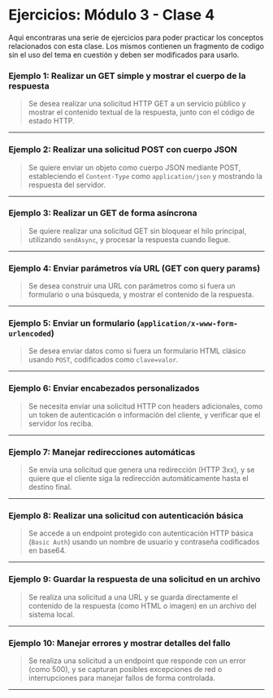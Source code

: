 # Ejercicios: Módulo 3 - Clase 4

Aqui encontraras una serie de ejercicios para poder practicar los conceptos relacionados con esta clase. Los mismos contienen un fragmento de codigo sin el uso del tema en cuestión y deben ser modificados para usarlo.


###  **Ejemplo 1: Realizar un GET simple y mostrar el cuerpo de la respuesta**

> Se desea realizar una solicitud HTTP GET a un servicio público y mostrar el contenido textual de la respuesta, junto con el código de estado HTTP.

---

###  **Ejemplo 2: Realizar una solicitud POST con cuerpo JSON**

> Se quiere enviar un objeto como cuerpo JSON mediante POST, estableciendo el `Content-Type` como `application/json` y mostrando la respuesta del servidor.

---

###  **Ejemplo 3: Realizar un GET de forma asíncrona**

> Se quiere realizar una solicitud GET sin bloquear el hilo principal, utilizando `sendAsync`, y procesar la respuesta cuando llegue.

---

###  **Ejemplo 4: Enviar parámetros vía URL (GET con query params)**

> Se desea construir una URL con parámetros como si fuera un formulario o una búsqueda, y mostrar el contenido de la respuesta.

---

###  **Ejemplo 5: Enviar un formulario (`application/x-www-form-urlencoded`)**

> Se desea enviar datos como si fuera un formulario HTML clásico usando `POST`, codificados como `clave=valor`.

---

###  **Ejemplo 6: Enviar encabezados personalizados**

> Se necesita enviar una solicitud HTTP con headers adicionales, como un token de autenticación o información del cliente, y verificar que el servidor los reciba.

---

###  **Ejemplo 7: Manejar redirecciones automáticas**

> Se envía una solicitud que genera una redirección (HTTP 3xx), y se quiere que el cliente siga la redirección automáticamente hasta el destino final.

---

###  **Ejemplo 8: Realizar una solicitud con autenticación básica**

> Se accede a un endpoint protegido con autenticación HTTP básica (`Basic Auth`) usando un nombre de usuario y contraseña codificados en base64.

---

### **Ejemplo 9: Guardar la respuesta de una solicitud en un archivo**

> Se realiza una solicitud a una URL y se guarda directamente el contenido de la respuesta (como HTML o imagen) en un archivo del sistema local.

---

###  **Ejemplo 10: Manejar errores y mostrar detalles del fallo**

> Se realiza una solicitud a un endpoint que responde con un error (como 500), y se capturan posibles excepciones de red o interrupciones para manejar fallos de forma controlada.

---